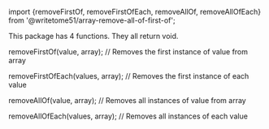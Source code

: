 import {removeFirstOf, removeFirstOfEach, removeAllOf, removeAllOfEach}   
from '@writetome51/array-remove-all-of-first-of';

This package has 4 functions.  They all return void.


removeFirstOf(value, array); // Removes the first instance of value from array

removeFirstOfEach(values, array); // Removes the first instance of each value

removeAllOf(value, array); // Removes all instances of value from array

removeAllOfEach(values, array); // Removes all instances of each value
